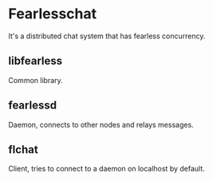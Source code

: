 # Fearlesschat

It's a distributed chat system that has fearless concurrency.

## libfearless

Common library.

## fearlessd

Daemon, connects to other nodes and relays messages.

## flchat

Client, tries to connect to a daemon on localhost by default.
